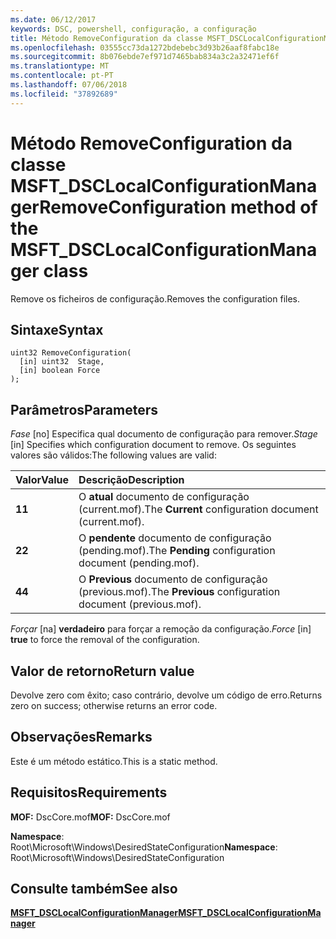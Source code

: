 ```yaml
---
ms.date: 06/12/2017
keywords: DSC, powershell, configuração, a configuração
title: Método RemoveConfiguration da classe MSFT_DSCLocalConfigurationManager
ms.openlocfilehash: 03555cc73da1272bdebebc3d93b26aaf8fabc18e
ms.sourcegitcommit: 8b076ebde7ef971d7465bab834a3c2a32471ef6f
ms.translationtype: MT
ms.contentlocale: pt-PT
ms.lasthandoff: 07/06/2018
ms.locfileid: "37892689"
---
```

# <a name="removeconfiguration-method-of-the-msftdsclocalconfigurationmanager-class"></a><span data-ttu-id="54eca-103">Método RemoveConfiguration da classe MSFT_DSCLocalConfigurationManager</span><span class="sxs-lookup"><span data-stu-id="54eca-103">RemoveConfiguration method of the MSFT_DSCLocalConfigurationManager class</span></span>

<span data-ttu-id="54eca-104">Remove os ficheiros de configuração.</span><span class="sxs-lookup"><span data-stu-id="54eca-104">Removes the configuration files.</span></span>

## <a name="syntax"></a><span data-ttu-id="54eca-105">Sintaxe</span><span class="sxs-lookup"><span data-stu-id="54eca-105">Syntax</span></span>

```mof
uint32 RemoveConfiguration(
  [in] uint32  Stage,
  [in] boolean Force
);
```

## <a name="parameters"></a><span data-ttu-id="54eca-106">Parâmetros</span><span class="sxs-lookup"><span data-stu-id="54eca-106">Parameters</span></span>

<span data-ttu-id="54eca-107">*Fase* \[no\] Especifica qual documento de configuração para remover.</span><span class="sxs-lookup"><span data-stu-id="54eca-107">*Stage* \[in\] Specifies which configuration document to remove.</span></span> <span data-ttu-id="54eca-108">Os seguintes valores são válidos:</span><span class="sxs-lookup"><span data-stu-id="54eca-108">The following values are valid:</span></span>

|<span data-ttu-id="54eca-109">Valor</span><span class="sxs-lookup"><span data-stu-id="54eca-109">Value</span></span> |<span data-ttu-id="54eca-110">Descrição</span><span class="sxs-lookup"><span data-stu-id="54eca-110">Description</span></span> |
|:--- |:---|
|<span data-ttu-id="54eca-111">**1**</span><span class="sxs-lookup"><span data-stu-id="54eca-111">**1**</span></span> | <span data-ttu-id="54eca-112">O **atual** documento de configuração (current.mof).</span><span class="sxs-lookup"><span data-stu-id="54eca-112">The **Current** configuration document (current.mof).</span></span> |
|<span data-ttu-id="54eca-113">**2**</span><span class="sxs-lookup"><span data-stu-id="54eca-113">**2**</span></span> | <span data-ttu-id="54eca-114">O **pendente** documento de configuração (pending.mof).</span><span class="sxs-lookup"><span data-stu-id="54eca-114">The **Pending** configuration document (pending.mof).</span></span>  |
|<span data-ttu-id="54eca-115">**4**</span><span class="sxs-lookup"><span data-stu-id="54eca-115">**4**</span></span> | <span data-ttu-id="54eca-116">O **Previous** documento de configuração (previous.mof).</span><span class="sxs-lookup"><span data-stu-id="54eca-116">The **Previous** configuration document (previous.mof).</span></span> |

<span data-ttu-id="54eca-117">*Forçar* \[na\] **verdadeiro** para forçar a remoção da configuração.</span><span class="sxs-lookup"><span data-stu-id="54eca-117">*Force* \[in\] **true** to force the removal of the configuration.</span></span>

## <a name="return-value"></a><span data-ttu-id="54eca-118">Valor de retorno</span><span class="sxs-lookup"><span data-stu-id="54eca-118">Return value</span></span>

<span data-ttu-id="54eca-119">Devolve zero com êxito; caso contrário, devolve um código de erro.</span><span class="sxs-lookup"><span data-stu-id="54eca-119">Returns zero on success; otherwise returns an error code.</span></span>

## <a name="remarks"></a><span data-ttu-id="54eca-120">Observações</span><span class="sxs-lookup"><span data-stu-id="54eca-120">Remarks</span></span>

<span data-ttu-id="54eca-121">Este é um método estático.</span><span class="sxs-lookup"><span data-stu-id="54eca-121">This is a static method.</span></span>

## <a name="requirements"></a><span data-ttu-id="54eca-122">Requisitos</span><span class="sxs-lookup"><span data-stu-id="54eca-122">Requirements</span></span>

<span data-ttu-id="54eca-123">**MOF:** DscCore.mof</span><span class="sxs-lookup"><span data-stu-id="54eca-123">**MOF:** DscCore.mof</span></span>

<span data-ttu-id="54eca-124">**Namespace**: Root\Microsoft\Windows\DesiredStateConfiguration</span><span class="sxs-lookup"><span data-stu-id="54eca-124">**Namespace**: Root\Microsoft\Windows\DesiredStateConfiguration</span></span>

## <a name="see-also"></a><span data-ttu-id="54eca-125">Consulte também</span><span class="sxs-lookup"><span data-stu-id="54eca-125">See also</span></span>

[<span data-ttu-id="54eca-126">**MSFT_DSCLocalConfigurationManager**</span><span class="sxs-lookup"><span data-stu-id="54eca-126">**MSFT_DSCLocalConfigurationManager**</span></span>](msft-dsclocalconfigurationmanager.md)